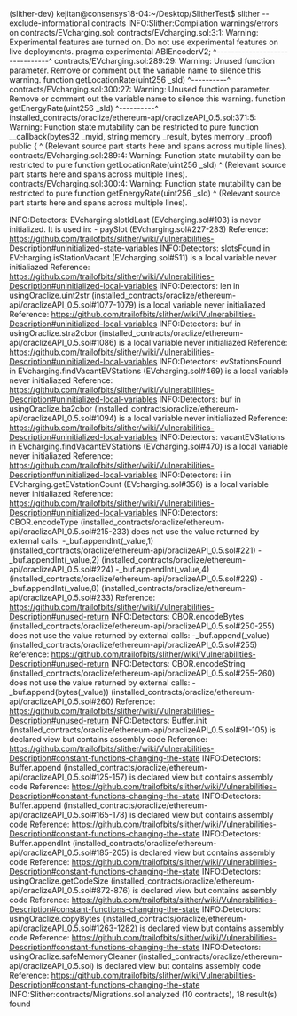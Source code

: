 (slither-dev) kejitan@consensys18-04:~/Desktop/SlitherTest$ slither --exclude-informational contracts
INFO:Slither:Compilation warnings/errors on contracts/EVcharging.sol:
contracts/EVcharging.sol:3:1: Warning: Experimental features are turned on. Do not use experimental features on live deployments.
pragma experimental ABIEncoderV2;
^-------------------------------^
contracts/EVcharging.sol:289:29: Warning: Unused function parameter. Remove or comment out the variable name to silence this warning.
   function getLocationRate(uint256 _sId)
                            ^----------^
contracts/EVcharging.sol:300:27: Warning: Unused function parameter. Remove or comment out the variable name to silence this warning.
   function getEnergyRate(uint256 _sId)
                          ^----------^
installed_contracts/oraclize/ethereum-api/oraclizeAPI_0.5.sol:371:5: Warning: Function state mutability can be restricted to pure
    function __callback(bytes32 _myid, string memory _result, bytes memory _proof) public {
    ^ (Relevant source part starts here and spans across multiple lines).
contracts/EVcharging.sol:289:4: Warning: Function state mutability can be restricted to pure
   function getLocationRate(uint256 _sId)
   ^ (Relevant source part starts here and spans across multiple lines).
contracts/EVcharging.sol:300:4: Warning: Function state mutability can be restricted to pure
   function getEnergyRate(uint256 _sId)
   ^ (Relevant source part starts here and spans across multiple lines).

INFO:Detectors:
EVcharging.slotIdLast (EVcharging.sol#103) is never initialized. It is used in:
	- paySlot (EVcharging.sol#227-283)
Reference: https://github.com/trailofbits/slither/wiki/Vulnerabilities-Description#uninitialized-state-variables
INFO:Detectors:
slotsFound in EVcharging.isStationVacant (EVcharging.sol#511) is a local variable never initialiazed
Reference: https://github.com/trailofbits/slither/wiki/Vulnerabilities-Description#uninitialized-local-variables
INFO:Detectors:
len in usingOraclize.uint2str (installed_contracts/oraclize/ethereum-api/oraclizeAPI_0.5.sol#1077-1079) is a local variable never initialiazed
Reference: https://github.com/trailofbits/slither/wiki/Vulnerabilities-Description#uninitialized-local-variables
INFO:Detectors:
buf in usingOraclize.stra2cbor (installed_contracts/oraclize/ethereum-api/oraclizeAPI_0.5.sol#1086) is a local variable never initialiazed
Reference: https://github.com/trailofbits/slither/wiki/Vulnerabilities-Description#uninitialized-local-variables
INFO:Detectors:
evStationsFound in EVcharging.findVacantEVStations (EVcharging.sol#469) is a local variable never initialiazed
Reference: https://github.com/trailofbits/slither/wiki/Vulnerabilities-Description#uninitialized-local-variables
INFO:Detectors:
buf in usingOraclize.ba2cbor (installed_contracts/oraclize/ethereum-api/oraclizeAPI_0.5.sol#1094) is a local variable never initialiazed
Reference: https://github.com/trailofbits/slither/wiki/Vulnerabilities-Description#uninitialized-local-variables
INFO:Detectors:
vacantEVStations in EVcharging.findVacantEVStations (EVcharging.sol#470) is a local variable never initialiazed
Reference: https://github.com/trailofbits/slither/wiki/Vulnerabilities-Description#uninitialized-local-variables
INFO:Detectors:
i in EVcharging.getEVstationCount (EVcharging.sol#356) is a local variable never initialiazed
Reference: https://github.com/trailofbits/slither/wiki/Vulnerabilities-Description#uninitialized-local-variables
INFO:Detectors:
CBOR.encodeType (installed_contracts/oraclize/ethereum-api/oraclizeAPI_0.5.sol#215-233) does not use the value returned by external calls:
	-_buf.appendInt(_value,1) (installed_contracts/oraclize/ethereum-api/oraclizeAPI_0.5.sol#221)
	-_buf.appendInt(_value,2) (installed_contracts/oraclize/ethereum-api/oraclizeAPI_0.5.sol#224)
	-_buf.appendInt(_value,4) (installed_contracts/oraclize/ethereum-api/oraclizeAPI_0.5.sol#229)
	-_buf.appendInt(_value,8) (installed_contracts/oraclize/ethereum-api/oraclizeAPI_0.5.sol#233)
Reference: https://github.com/trailofbits/slither/wiki/Vulnerabilities-Description#unused-return
INFO:Detectors:
CBOR.encodeBytes (installed_contracts/oraclize/ethereum-api/oraclizeAPI_0.5.sol#250-255) does not use the value returned by external calls:
	-_buf.append(_value) (installed_contracts/oraclize/ethereum-api/oraclizeAPI_0.5.sol#255)
Reference: https://github.com/trailofbits/slither/wiki/Vulnerabilities-Description#unused-return
INFO:Detectors:
CBOR.encodeString (installed_contracts/oraclize/ethereum-api/oraclizeAPI_0.5.sol#255-260) does not use the value returned by external calls:
	-_buf.append(bytes(_value)) (installed_contracts/oraclize/ethereum-api/oraclizeAPI_0.5.sol#260)
Reference: https://github.com/trailofbits/slither/wiki/Vulnerabilities-Description#unused-return
INFO:Detectors:
Buffer.init (installed_contracts/oraclize/ethereum-api/oraclizeAPI_0.5.sol#91-105) is declared view but contains assembly code
Reference: https://github.com/trailofbits/slither/wiki/Vulnerabilities-Description#constant-functions-changing-the-state
INFO:Detectors:
Buffer.append (installed_contracts/oraclize/ethereum-api/oraclizeAPI_0.5.sol#125-157) is declared view but contains assembly code
Reference: https://github.com/trailofbits/slither/wiki/Vulnerabilities-Description#constant-functions-changing-the-state
INFO:Detectors:
Buffer.append (installed_contracts/oraclize/ethereum-api/oraclizeAPI_0.5.sol#165-178) is declared view but contains assembly code
Reference: https://github.com/trailofbits/slither/wiki/Vulnerabilities-Description#constant-functions-changing-the-state
INFO:Detectors:
Buffer.appendInt (installed_contracts/oraclize/ethereum-api/oraclizeAPI_0.5.sol#185-205) is declared view but contains assembly code
Reference: https://github.com/trailofbits/slither/wiki/Vulnerabilities-Description#constant-functions-changing-the-state
INFO:Detectors:
usingOraclize.getCodeSize (installed_contracts/oraclize/ethereum-api/oraclizeAPI_0.5.sol#872-876) is declared view but contains assembly code
Reference: https://github.com/trailofbits/slither/wiki/Vulnerabilities-Description#constant-functions-changing-the-state
INFO:Detectors:
usingOraclize.copyBytes (installed_contracts/oraclize/ethereum-api/oraclizeAPI_0.5.sol#1263-1282) is declared view but contains assembly code
Reference: https://github.com/trailofbits/slither/wiki/Vulnerabilities-Description#constant-functions-changing-the-state
INFO:Detectors:
usingOraclize.safeMemoryCleaner (installed_contracts/oraclize/ethereum-api/oraclizeAPI_0.5.sol) is declared view but contains assembly code
Reference: https://github.com/trailofbits/slither/wiki/Vulnerabilities-Description#constant-functions-changing-the-state
INFO:Slither:contracts/Migrations.sol analyzed (10 contracts), 18 result(s) found

